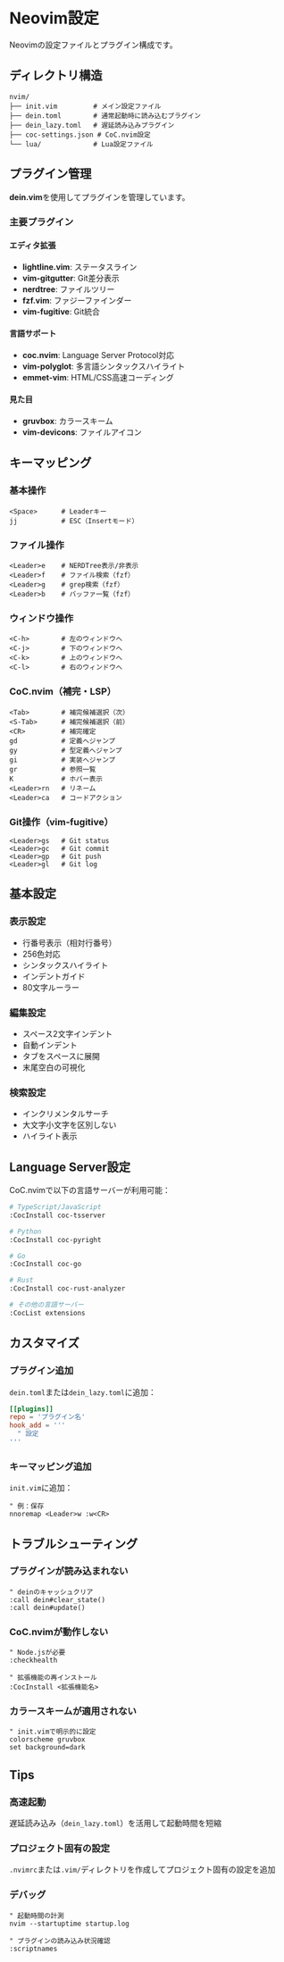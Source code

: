 # Neovim設定

Neovimの設定ファイルとプラグイン構成です。

## ディレクトリ構造

```
nvim/
├── init.vim         # メイン設定ファイル
├── dein.toml        # 通常起動時に読み込むプラグイン
├── dein_lazy.toml   # 遅延読み込みプラグイン
├── coc-settings.json # CoC.nvim設定
└── lua/             # Lua設定ファイル
```

## プラグイン管理

**dein.vim**を使用してプラグインを管理しています。

### 主要プラグイン

#### エディタ拡張
- **lightline.vim**: ステータスライン
- **vim-gitgutter**: Git差分表示
- **nerdtree**: ファイルツリー
- **fzf.vim**: ファジーファインダー
- **vim-fugitive**: Git統合

#### 言語サポート
- **coc.nvim**: Language Server Protocol対応
- **vim-polyglot**: 多言語シンタックスハイライト
- **emmet-vim**: HTML/CSS高速コーディング

#### 見た目
- **gruvbox**: カラースキーム
- **vim-devicons**: ファイルアイコン

## キーマッピング

### 基本操作
```vim
<Space>      # Leaderキー
jj           # ESC（Insertモード）
```

### ファイル操作
```vim
<Leader>e    # NERDTree表示/非表示
<Leader>f    # ファイル検索（fzf）
<Leader>g    # grep検索（fzf）
<Leader>b    # バッファ一覧（fzf）
```

### ウィンドウ操作
```vim
<C-h>        # 左のウィンドウへ
<C-j>        # 下のウィンドウへ
<C-k>        # 上のウィンドウへ
<C-l>        # 右のウィンドウへ
```

### CoC.nvim（補完・LSP）
```vim
<Tab>        # 補完候補選択（次）
<S-Tab>      # 補完候補選択（前）
<CR>         # 補完確定
gd           # 定義へジャンプ
gy           # 型定義へジャンプ
gi           # 実装へジャンプ
gr           # 参照一覧
K            # ホバー表示
<Leader>rn   # リネーム
<Leader>ca   # コードアクション
```

### Git操作（vim-fugitive）
```vim
<Leader>gs   # Git status
<Leader>gc   # Git commit
<Leader>gp   # Git push
<Leader>gl   # Git log
```

## 基本設定

### 表示設定
- 行番号表示（相対行番号）
- 256色対応
- シンタックスハイライト
- インデントガイド
- 80文字ルーラー

### 編集設定
- スペース2文字インデント
- 自動インデント
- タブをスペースに展開
- 末尾空白の可視化

### 検索設定
- インクリメンタルサーチ
- 大文字小文字を区別しない
- ハイライト表示

## Language Server設定

CoC.nvimで以下の言語サーバーが利用可能：

```bash
# TypeScript/JavaScript
:CocInstall coc-tsserver

# Python
:CocInstall coc-pyright

# Go
:CocInstall coc-go

# Rust
:CocInstall coc-rust-analyzer

# その他の言語サーバー
:CocList extensions
```

## カスタマイズ

### プラグイン追加

`dein.toml`または`dein_lazy.toml`に追加：

```toml
[[plugins]]
repo = 'プラグイン名'
hook_add = '''
  " 設定
'''
```

### キーマッピング追加

`init.vim`に追加：

```vim
" 例：保存
nnoremap <Leader>w :w<CR>
```

## トラブルシューティング

### プラグインが読み込まれない
```vim
" deinのキャッシュクリア
:call dein#clear_state()
:call dein#update()
```

### CoC.nvimが動作しない
```vim
" Node.jsが必要
:checkhealth

" 拡張機能の再インストール
:CocInstall <拡張機能名>
```

### カラースキームが適用されない
```vim
" init.vimで明示的に設定
colorscheme gruvbox
set background=dark
```

## Tips

### 高速起動
遅延読み込み（`dein_lazy.toml`）を活用して起動時間を短縮

### プロジェクト固有の設定
`.nvimrc`または`.vim/`ディレクトリを作成してプロジェクト固有の設定を追加

### デバッグ
```vim
" 起動時間の計測
nvim --startuptime startup.log

" プラグインの読み込み状況確認
:scriptnames
```
